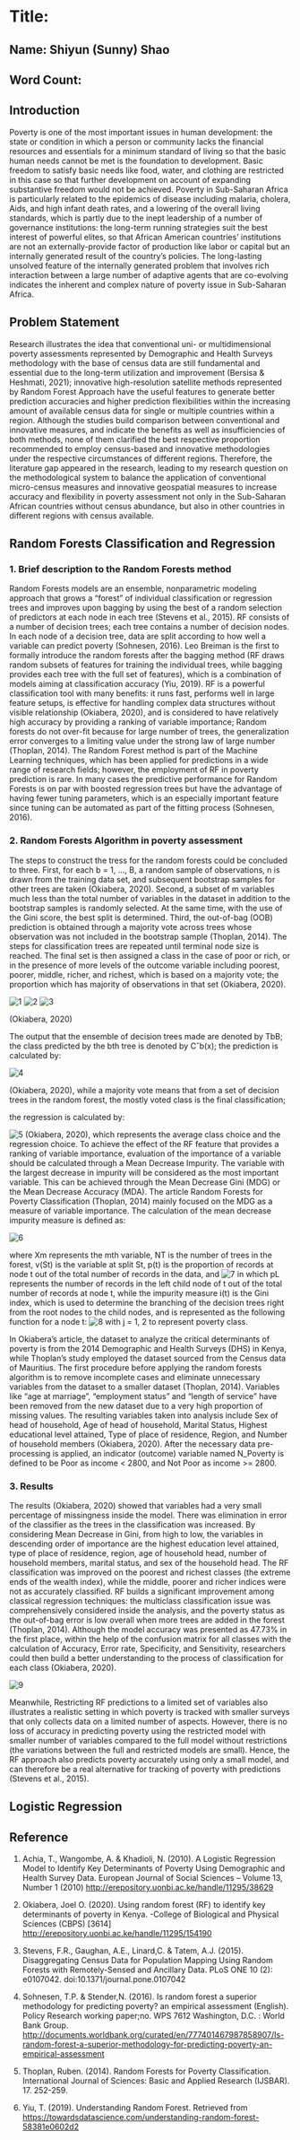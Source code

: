 # Title: 

## Name: Shiyun (Sunny) Shao
## Word Count:  
## Introduction

Poverty is one of the most important issues in human development: the state or condition in which a person or community lacks the financial resources and essentials for a minimum standard of living so that the basic human needs cannot be met is the foundation to development. Basic freedom to satisfy basic needs like food, water, and clothing are restricted in this case so that further development on account of expanding substantive freedom would not be achieved. Poverty in Sub-Saharan Africa is particularly related to the epidemics of disease including malaria, cholera, Aids, and high infant death rates, and a lowering of the overall living standards, which is partly due to the inept leadership of a number of governance institutions: the long-term running strategies suit the best interest of powerful elites, so that African American countries’ institutions are not an externally-provide factor of production like labor or capital but an internally generated result of the country’s policies. The long-lasting unsolved feature of the internally generated problem that involves rich interaction between a large number of adaptive agents that are co-evolving indicates the inherent and complex nature of poverty issue in Sub-Saharan Africa.

## Problem Statement

Research illustrates the idea that conventional uni- or multidimensional poverty assessments represented by Demographic and Health Surveys methodology with the base of census data are still fundamental and essential due to the long-term utilization and improvement (Bersisa & Heshmati, 2021); innovative high-resolution satellite methods represented by Random Forest Approach have the useful features to generate better prediction accuracies and higher prediction flexibilities within the increasing amount of available census data for single or multiple countries within a region. Although the studies build comparison between conventional and innovative measures, and indicate the benefits as well as insufficiencies of both methods, none of them clarified the best respective proportion recommended to employ census-based and innovative methodologies under the respective circumstances of different regions. Therefore, the literature gap appeared in the research, leading to my research question on the methodological system to balance the application of conventional micro-census measures and innovative geospatial measures to increase accuracy and flexibility in poverty assessment not only in the Sub-Saharan African countries without census abundance, but also in other countries in different regions with census available.

## Random Forests Classification and Regression


### 1.	Brief description to the Random Forests method

Random Forests models are an ensemble, nonparametric modeling approach that grows a “forest” of individual classification or regression trees and improves upon bagging by using the best of a random selection of predictors at each node in each tree (Stevens et al., 2015). RF consists of a number of decision trees; each tree contains a number of decision nodes. In each node of a decision tree, data are split according to how well a variable can predict poverty (Sohnesen, 2016). Leo Breiman is the first to formally introduce the random forests after the bagging method (RF draws random subsets of features for training the individual trees, while bagging provides each tree with the full set of features), which is a combination of models aiming at classification accuracy (Yiu, 2019). RF is a powerful classification tool with many benefits: it runs fast, performs well in large feature setups, is effective for handling complex data structures without visible relationship (Okiabera, 2020), and is considered to have relatively high accuracy by providing a ranking of variable importance; Random forests do not over-fit because for large number of trees, the generalization error converges to a limiting value under the strong law of large number (Thoplan, 2014). The Random Forest method is part of the Machine Learning techniques, which has been applied for predictions in a wide range of research fields; however, the employment of RF in poverty prediction is rare. In many cases the predictive performance for Random Forests is on par with boosted regression trees but have the advantage of having fewer tuning parameters, which is an especially important feature since tuning can be automated as part of the fitting process (Sohnesen, 2016).


### 2.	Random Forests Algorithm in poverty assessment

The steps to construct the tress for the random forests could be concluded to three. First, for each b = 1, …, B, a random sample of observations, n is drawn from the training data set, and subsequent bootstrap samples for other trees are taken (Okiabera, 2020). Second, a subset of m variables much less than the total number of variables in the dataset in addition to the bootstrap samples is randomly selected. At the same time, with the use of the Gini score, the best split is determined. Third, the out-of-bag (OOB) prediction is obtained through a majority vote across trees whose observation was not included in the bootstrap sample (Thoplan, 2014). The steps for classification trees are repeated until terminal node size is reached. The final set is then assigned a class in the case of poor or rich, or in the presence of more levels of the outcome variable including poorest, poorer, middle, richer, and richest, which is based on a majority vote; the proportion which has majority of observations in that set (Okiabera, 2020).

![1](https://user-images.githubusercontent.com/78276966/115510175-fba90000-a2b1-11eb-829d-0096d4f45bc7.jpg)
![2](https://user-images.githubusercontent.com/78276966/115510177-fd72c380-a2b1-11eb-9317-810b0109b8ce.jpg)
![3](https://user-images.githubusercontent.com/78276966/115510181-fea3f080-a2b1-11eb-8bbe-548e82d9a495.png)

(Okiabera, 2020)

The output that the ensemble of decision trees made are denoted by TbB; the class predicted by the bth tree is denoted by Cˆb(x); the prediction is calculated by: 

![4](https://user-images.githubusercontent.com/78276966/115510184-006db400-a2b2-11eb-9330-30d951ac32ca.png)

(Okiabera, 2020), while a majority vote means that from a set of decision trees in the random forest, the mostly voted class is the final classification; 

the regression is calculated by:  

![5](https://user-images.githubusercontent.com/78276966/115510190-01064a80-a2b2-11eb-92e4-fcb10cde88ca.png)
(Okiabera, 2020), which represents the average class choice and the regression choice. 
To achieve the effect of the RF feature that provides a ranking of variable importance, evaluation of the importance of a variable should be calculated through a Mean Decrease Impurity. The variable with the largest decrease in impurity will be considered as the most important variable. This can be achieved through the Mean Decrease Gini (MDG) or the Mean Decrease Accuracy (MDA). The article Random Forests for Poverty Classification (Thoplan, 2014) mainly focused on the MDG as a measure of variable importance. The calculation of the mean decrease impurity measure is defined as: 

![6](https://user-images.githubusercontent.com/78276966/115510199-0368a480-a2b2-11eb-8035-c5bd3a9c20d0.png)

where Xm represents the mth variable, NT is the number of trees in the forest, v(St) is the variable at split St, p(t) is the proportion of records at node t out of the total number of records in the data, and ![7](https://user-images.githubusercontent.com/78276966/115510206-0499d180-a2b2-11eb-9637-be887e83a1b8.png) in which pL represents the number of records in the left child node of t out of the total number of records at node t, while the impurity measure i(t) is the Gini index, which is used to determine the branching of the decision trees right from the root nodes to the child nodes, and is represented as the following function for a node t: ![8](https://user-images.githubusercontent.com/78276966/115510212-05326800-a2b2-11eb-8c93-8bec9520d0c9.png)
with j = 1, 2 to represent poverty class. 

In Okiabera’s article, the dataset to analyze the critical determinants of poverty is from the 2014 Demographic and Health Surveys (DHS) in Kenya, while Thoplan’s study employed the dataset sourced from the Census data of Mauritius. The first procedure before applying the random forests algorithm is to remove incomplete cases and eliminate unnecessary variables from the dataset to a smaller dataset (Thoplan, 2014). Variables like “age at marriage”, “employment status” and “length of service” have been removed from the new dataset due to a very high proportion of missing values. The resulting variables taken into analysis include Sex of head of household, Age of head of household, Marital Status, Highest educational level attained, Type of place of residence, Region, and Number of household members (Okiabera, 2020). After the necessary data pre-processing is applied, an indicator (outcome) variable named N_Poverty is defined to be Poor as income < 2800, and Not Poor as income >= 2800. 


### 3.	Results

The results (Okiabera, 2020) showed that variables had a very small percentage of missingness inside the model. There was elimination in error of the classifier as the trees in the classification was increased. By considering Mean Decrease in Gini, from high to low, the variables in descending order of importance are the highest education level attained, type of place of residence, region, age of household head, number of household members, marital status, and sex of the household head. The RF classification was improved on the poorest and richest classes (the extreme ends of the wealth index), while the middle, poorer and richer indices were not as accurately classified. RF builds a significant improvement among classical regression techniques: the multiclass classification issue was comprehensively considered inside the analysis, and the poverty status as the out-of-bag error is low overall when more trees are added in the forest (Thoplan, 2014). Although the model accuracy was presented as 47.73% in the first place, within the help of the confusion matrix for all classes with the calculation of Accuracy, Error rate, Specificity, and Sensitivity, researchers could then build a better understanding to the process of classification for each class (Okiabera, 2020). 

![9](https://user-images.githubusercontent.com/78276966/115512059-21cf9f80-a2b4-11eb-89d7-21928e58820d.png)

Meanwhile, Restricting RF predictions to a limited set of variables also illustrates a realistic setting in which poverty is tracked with smaller surveys that only collects data on a limited number of aspects. However, there is no loss of accuracy in predicting poverty using the restricted model with smaller number of variables compared to the full model without restrictions (the variations between the full and restricted models are small). Hence, the RF approach also predicts poverty accurately using only a small model, and can therefore be a real alternative for tracking of poverty with predictions (Stevens et al., 2015). 

 
## Logistic Regression



## Reference

1.	Achia, T., Wangombe, A. & Khadioli, N. (2010). A Logistic Regression Model to Identify Key Determinants of Poverty Using Demographic and Health Survey Data. European Journal of Social Sciences – Volume 13, Number 1 (2010)
http://erepository.uonbi.ac.ke/handle/11295/38629

1.	Okiabera, Joel O. (2020). Using random forest (RF) to identify key determinants of poverty in Kenya. -College of Biological and Physical Sciences (CBPS) [3614] http://erepository.uonbi.ac.ke/handle/11295/154190

2.	Stevens, F.R., Gaughan, A.E., Linard,C. & Tatem, A.J. (2015). Disaggregating Census Data for Population Mapping Using Random Forests with Remotely-Sensed and Ancillary Data. PLoS ONE 10 (2): e0107042.
doi:10.1371/journal.pone.0107042

3.	Sohnesen, T.P. & Stender,N. (2016). Is random forest a superior methodology for predicting poverty? an empirical assessment (English). Policy Research working paper;no. WPS 7612 Washington, D.C. : World Bank Group. http://documents.worldbank.org/curated/en/777401467987858907/Is-random-forest-a-superior-methodology-for-predicting-poverty-an-empirical-assessment

4.	Thoplan, Ruben. (2014). Random Forests for Poverty Classification. International Journal of Sciences: Basic and Applied Research (IJSBAR). 17. 252-259.

5.	Yiu, T. (2019). Understanding Random Forest. Retrieved from
https://towardsdatascience.com/understanding-random-forest-58381e0602d2


